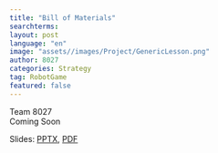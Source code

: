 ```yaml
---
title: "Bill of Materials"
searchterms:
layout: post
language: "en"
image: "assets//images/Project/GenericLesson.png"
author: 8027
categories: Strategy
tag: RobotGame
featured: false
---
```

Team 8027<br>
Coming Soon

Slides:
 <a href="/translations/en-us/TeamManagement/.pptx">PPTX</a>,
 <a href="/translations/en-us/TeamManagement/.pdf">PDF</a>
